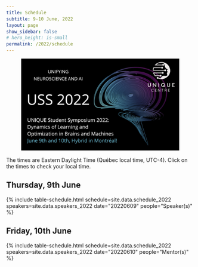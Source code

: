 ```yaml
---
title: Schedule
subtitle: 9-10 June, 2022
layout: page
show_sidebar: false
# hero_height: is-small
permalink: /2022/schedule
---
```


<section class="hero is-primary">
  <div class="hero-body">
    <figure class="image is-5by2">
      <img src="/assets/img/USS2022/banner.png" alt="USS 2022">
    </figure>
  </div>
</section>


The times are Eastern Daylight Time (Québec local time, UTC-4). Click on the times to check your local time.

## Thursday, 9th June

{% include table-schedule.html schedule=site.data.schedule_2022 speakers=site.data.speakers_2022 date="20220609" people="Speaker(s)" %}

## Friday, 10th June

{% include table-schedule.html schedule=site.data.schedule_2022 speakers=site.data.speakers_2022 date="20220610" people="Mentor(s)" %}
